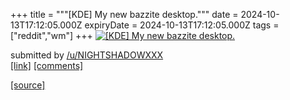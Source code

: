 +++
title = """[KDE] My new bazzite desktop."""
date = 2024-10-13T17:12:05.000Z
expiryDate = 2024-10-13T17:12:05.000Z
tags = ["reddit","wm"]
+++
[![[KDE] My new bazzite desktop. ](https://preview.redd.it/ltln45li3kud1.png?width=640&crop=smart&auto=webp&s=a0f6492cc93f24ed32d77e0d9c264a916b3cbc9a "[KDE] My new bazzite desktop. ")](https://www.reddit.com/r/unixporn/comments/1g2ujko/kde_my_new_bazzite_desktop/)

submitted by [/u/NIGHTSHADOWXXX](https://www.reddit.com/user/NIGHTSHADOWXXX)  
[\[link\]](https://i.redd.it/ltln45li3kud1.png) [\[comments\]](https://www.reddit.com/r/unixporn/comments/1g2ujko/kde_my_new_bazzite_desktop/)

[[source]](https://www.reddit.com/r/unixporn/comments/1g2ujko/kde_my_new_bazzite_desktop/)
